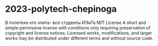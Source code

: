 # 2023-polytech-chepinoga
В полетехе кто элита- все студенты ИЭиТа
MIT License
A short and simple permissive license with conditions only requiring preservation of copyright and license notices. Licensed works, modifications, and larger works may be distributed under different terms and without source code.

